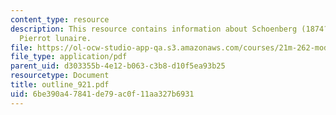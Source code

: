```yaml
---
content_type: resource
description: This resource contains information about Schoenberg (1874?51) and atonality,
  Pierrot lunaire.
file: https://ol-ocw-studio-app-qa.s3.amazonaws.com/courses/21m-262-modern-music-1900-1960-fall-2006/6be390a47841de79ac0f11aa327b6931_outline_921.pdf
file_type: application/pdf
parent_uid: d303355b-4e12-b063-c3b8-d10f5ea93b25
resourcetype: Document
title: outline_921.pdf
uid: 6be390a4-7841-de79-ac0f-11aa327b6931
---
```

